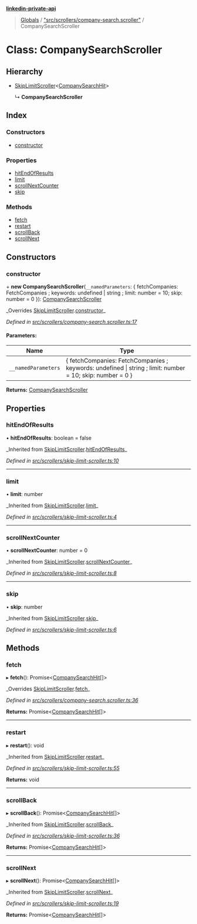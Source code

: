 **[linkedin-private-api](../README.md)**

> [Globals](../globals.md) / ["src/scrollers/company-search.scroller"](../modules/_src_scrollers_company_search_scroller_.md) / CompanySearchScroller

# Class: CompanySearchScroller

## Hierarchy

- [SkipLimitScroller](_src_scrollers_skip_limit_scroller_.skiplimitscroller.md)<[CompanySearchHit](../interfaces/_src_entities_company_search_hit_entity_.companysearchhit.md)\>

  ↳ **CompanySearchScroller**

## Index

### Constructors

- [constructor](_src_scrollers_company_search_scroller_.companysearchscroller.md#constructor)

### Properties

- [hitEndOfResults](_src_scrollers_company_search_scroller_.companysearchscroller.md#hitendofresults)
- [limit](_src_scrollers_company_search_scroller_.companysearchscroller.md#limit)
- [scrollNextCounter](_src_scrollers_company_search_scroller_.companysearchscroller.md#scrollnextcounter)
- [skip](_src_scrollers_company_search_scroller_.companysearchscroller.md#skip)

### Methods

- [fetch](_src_scrollers_company_search_scroller_.companysearchscroller.md#fetch)
- [restart](_src_scrollers_company_search_scroller_.companysearchscroller.md#restart)
- [scrollBack](_src_scrollers_company_search_scroller_.companysearchscroller.md#scrollback)
- [scrollNext](_src_scrollers_company_search_scroller_.companysearchscroller.md#scrollnext)

## Constructors

### constructor

\+ **new CompanySearchScroller**(`__namedParameters`: { fetchCompanies: FetchCompanies ; keywords: undefined \| string ; limit: number = 10; skip: number = 0 }): [CompanySearchScroller](_src_scrollers_company_search_scroller_.companysearchscroller.md)

_Overrides [SkipLimitScroller](\_src_scrollers_skip_limit_scroller_.skiplimitscroller.md).[constructor](_src_scrollers_skip_limit_scroller_.skiplimitscroller.md#constructor)\_

_Defined in [src/scrollers/company-search.scroller.ts:17](https://github.com/david1asher/linkedin-private-api/blob/8f509eb/src/scrollers/company-search.scroller.ts#L17)_

#### Parameters:

| Name                | Type                                                                                                      |
| ------------------- | --------------------------------------------------------------------------------------------------------- |
| `__namedParameters` | { fetchCompanies: FetchCompanies ; keywords: undefined \| string ; limit: number = 10; skip: number = 0 } |

**Returns:** [CompanySearchScroller](_src_scrollers_company_search_scroller_.companysearchscroller.md)

## Properties

### hitEndOfResults

• **hitEndOfResults**: boolean = false

_Inherited from [SkipLimitScroller](\_src_scrollers_skip_limit_scroller_.skiplimitscroller.md).[hitEndOfResults](_src_scrollers_skip_limit_scroller_.skiplimitscroller.md#hitendofresults)\_

_Defined in [src/scrollers/skip-limit-scroller.ts:10](https://github.com/david1asher/linkedin-private-api/blob/8f509eb/src/scrollers/skip-limit-scroller.ts#L10)_

---

### limit

• **limit**: number

_Inherited from [SkipLimitScroller](\_src_scrollers_skip_limit_scroller_.skiplimitscroller.md).[limit](_src_scrollers_skip_limit_scroller_.skiplimitscroller.md#limit)\_

_Defined in [src/scrollers/skip-limit-scroller.ts:4](https://github.com/david1asher/linkedin-private-api/blob/8f509eb/src/scrollers/skip-limit-scroller.ts#L4)_

---

### scrollNextCounter

• **scrollNextCounter**: number = 0

_Inherited from [SkipLimitScroller](\_src_scrollers_skip_limit_scroller_.skiplimitscroller.md).[scrollNextCounter](_src_scrollers_skip_limit_scroller_.skiplimitscroller.md#scrollnextcounter)\_

_Defined in [src/scrollers/skip-limit-scroller.ts:8](https://github.com/david1asher/linkedin-private-api/blob/8f509eb/src/scrollers/skip-limit-scroller.ts#L8)_

---

### skip

• **skip**: number

_Inherited from [SkipLimitScroller](\_src_scrollers_skip_limit_scroller_.skiplimitscroller.md).[skip](_src_scrollers_skip_limit_scroller_.skiplimitscroller.md#skip)\_

_Defined in [src/scrollers/skip-limit-scroller.ts:6](https://github.com/david1asher/linkedin-private-api/blob/8f509eb/src/scrollers/skip-limit-scroller.ts#L6)_

## Methods

### fetch

▸ **fetch**(): Promise<[CompanySearchHit](../interfaces/_src_entities_company_search_hit_entity_.companysearchhit.md)[]\>

_Overrides [SkipLimitScroller](\_src_scrollers_skip_limit_scroller_.skiplimitscroller.md).[fetch](_src_scrollers_skip_limit_scroller_.skiplimitscroller.md#fetch)\_

_Defined in [src/scrollers/company-search.scroller.ts:36](https://github.com/david1asher/linkedin-private-api/blob/8f509eb/src/scrollers/company-search.scroller.ts#L36)_

**Returns:** Promise<[CompanySearchHit](../interfaces/_src_entities_company_search_hit_entity_.companysearchhit.md)[]\>

---

### restart

▸ **restart**(): void

_Inherited from [SkipLimitScroller](\_src_scrollers_skip_limit_scroller_.skiplimitscroller.md).[restart](_src_scrollers_skip_limit_scroller_.skiplimitscroller.md#restart)\_

_Defined in [src/scrollers/skip-limit-scroller.ts:55](https://github.com/david1asher/linkedin-private-api/blob/8f509eb/src/scrollers/skip-limit-scroller.ts#L55)_

**Returns:** void

---

### scrollBack

▸ **scrollBack**(): Promise<[CompanySearchHit](../interfaces/_src_entities_company_search_hit_entity_.companysearchhit.md)[]\>

_Inherited from [SkipLimitScroller](\_src_scrollers_skip_limit_scroller_.skiplimitscroller.md).[scrollBack](_src_scrollers_skip_limit_scroller_.skiplimitscroller.md#scrollback)\_

_Defined in [src/scrollers/skip-limit-scroller.ts:36](https://github.com/david1asher/linkedin-private-api/blob/8f509eb/src/scrollers/skip-limit-scroller.ts#L36)_

**Returns:** Promise<[CompanySearchHit](../interfaces/_src_entities_company_search_hit_entity_.companysearchhit.md)[]\>

---

### scrollNext

▸ **scrollNext**(): Promise<[CompanySearchHit](../interfaces/_src_entities_company_search_hit_entity_.companysearchhit.md)[]\>

_Inherited from [SkipLimitScroller](\_src_scrollers_skip_limit_scroller_.skiplimitscroller.md).[scrollNext](_src_scrollers_skip_limit_scroller_.skiplimitscroller.md#scrollnext)\_

_Defined in [src/scrollers/skip-limit-scroller.ts:19](https://github.com/david1asher/linkedin-private-api/blob/8f509eb/src/scrollers/skip-limit-scroller.ts#L19)_

**Returns:** Promise<[CompanySearchHit](../interfaces/_src_entities_company_search_hit_entity_.companysearchhit.md)[]\>
